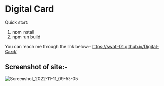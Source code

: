 # Digital Card

Quick start: <br>
1. npm install<br>
2. npm run build

You can reach me through the link below:-
https://swati-01.github.io/Digital-Card/

## Screenshot of site:-
![Screenshot_2022-11-11_09-53-05](https://user-images.githubusercontent.com/86122364/201314815-986dfa6c-7258-42af-8ab5-6402fe52873d.png)
